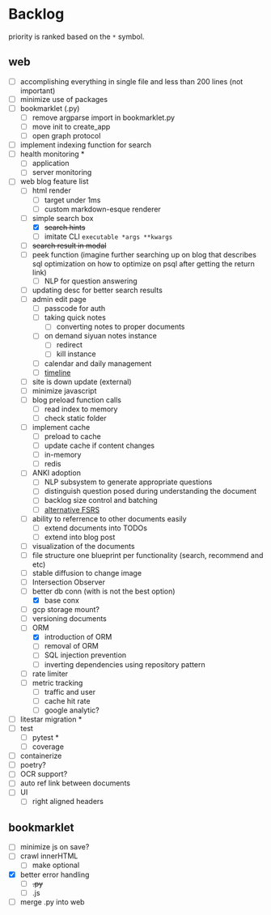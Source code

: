 # Backlog

priority is ranked based on the `*` symbol.

## web
- [ ] accomplishing everything in single file and less than 200 lines (not important)
- [ ] minimize use of packages
- [ ] bookmarklet (.py)
  - [ ] remove argparse import in bookmarklet.py
  - [ ] move init to create_app
  - [ ] open graph protocol
- [ ] implement indexing function for search
- [ ] health monitoring *
  - [ ] application
  - [ ] server monitoring
- [ ] web blog feature list
  - [ ] html render
    - [ ] target under 1ms
    - [ ] custom markdown-esque renderer
  - [ ] simple search box
    - [x] ~~search hints~~
    - [ ] imitate CLI `executable *args **kwargs`
  - [ ] ~~search result in modal~~
  - [ ] peek function (imagine further searching up on blog that describes sql optimization on how to optimize on psql after getting the return link)
    - [ ] NLP for question answering
  - [ ] updating desc for better search results
  - [ ] admin edit page
    - [ ] passcode for auth
    - [ ] taking quick notes
      - [ ] converting notes to proper documents
    - [ ] on demand siyuan notes instance
      - [ ] redirect
      - [ ] kill instance
    - [ ] calendar and daily management
    - [ ] [timeline](https://www.amcharts.com/demos-v4/timeline-v4/)
  - [ ] site is down update (external)
  - [ ] minimize javascript
  - [ ] blog preload function calls
    - [ ] read index to memory
    - [ ] check static folder
  - [ ] implement cache
    - [ ] preload to cache
    - [ ] update cache if content changes
    - [ ] in-memory
    - [ ] redis
  - [ ] ANKI adoption
    - [ ] NLP subsystem to generate appropriate questions
    - [ ] distinguish question posed during understanding the document
    - [ ] backlog size control and batching
    - [ ] [alternative FSRS](https://github.com/open-spaced-repetition/free-spaced-repetition-scheduler)
  - [ ] ability to referrence to other documents easily
    - [ ] extend documents into TODOs
    - [ ] extend into blog post
  - [ ] visualization of the documents
  - [ ] file structure one blueprint per functionality (search, recommend and etc)
  - [ ] stable diffusion to change image
  - [ ] Intersection Observer
  - [ ] better db conn (with is not the best option)
    - [x] base conx
  - [ ] gcp storage mount?
  - [ ] versioning documents
  - [ ] ORM
    - [x] introduction of ORM
    - [ ] removal of ORM
    - [ ] SQL injection prevention
    - [ ] inverting dependencies using repository pattern
  - [ ] rate limiter
  - [ ] metric tracking
    - [ ] traffic and user
    - [ ] cache hit rate
    - [ ] google analytic?
- [ ] litestar migration *
- [ ] test
  - [ ] pytest *
  - [ ] coverage
- [ ] containerize
- [ ] poetry?
- [ ] OCR support?
- [ ] auto ref link between documents
- [ ] UI
  - [ ] right aligned headers

## bookmarklet
- [ ] minimize js on save?
- [ ] crawl innerHTML
  - [ ] make optional
- [x] better error handling
  - [ ] ~~.py~~
  - [ ] .js
- [ ] merge .py into web
